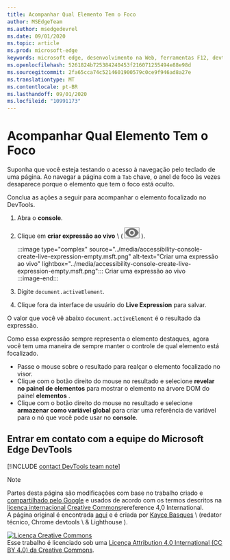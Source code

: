```yaml
---
title: Acompanhar Qual Elemento Tem o Foco
author: MSEdgeTeam
ms.author: msedgedevrel
ms.date: 09/01/2020
ms.topic: article
ms.prod: microsoft-edge
keywords: microsoft edge, desenvolvimento na Web, ferramentas F12, devtools
ms.openlocfilehash: 5261824b725384240453f216071255494e88e98d
ms.sourcegitcommit: 2fa65cca74c5214601900579c0ce9f946ad8a27e
ms.translationtype: MT
ms.contentlocale: pt-BR
ms.lasthandoff: 09/01/2020
ms.locfileid: "10991173"
---
```

<!-- Copyright Kayce Basques 

   Licensed under the Apache License, Version 2.0 (the "License");
   you may not use this file except in compliance with the License.
   You may obtain a copy of the License at

       https://www.apache.org/licenses/LICENSE-2.0

   Unless required by applicable law or agreed to in writing, software
   distributed under the License is distributed on an "AS IS" BASIS,
   WITHOUT WARRANTIES OR CONDITIONS OF ANY KIND, either express or implied.
   See the License for the specific language governing permissions and
   limitations under the License.  -->  

# Acompanhar Qual Elemento Tem o Foco  

Suponha que você esteja testando o acesso à navegação pelo teclado de uma página.  Ao navegar a página com a `Tab` chave, o anel de foco às vezes desaparece porque o elemento que tem o foco está oculto.  

Conclua as ações a seguir para acompanhar o elemento focalizado no DevTools.  

1.  Abra o **console**.  
1.  Clique em **criar expressão ao vivo** \ ( ![ criar expressão ao vivo ][ImageCreateIcon] \).  
    
    :::image type="complex" source="../media/accessibility-console-create-live-expression-empty.msft.png" alt-text="Criar uma expressão ao vivo" lightbox="../media/accessibility-console-create-live-expression-empty.msft.png":::
       Criar uma expressão ao vivo  
    :::image-end:::  
    
1.  Digite `document.activeElement`.  
1.  Clique fora da interface de usuário do **Live Expression** para salvar.  
    
O valor que você vê abaixo `document.activeElement` é o resultado da expressão.  

Como essa expressão sempre representa o elemento destaques, agora você tem uma maneira de sempre manter o controle de qual elemento está focalizado.  

*   Passe o mouse sobre o resultado para realçar o elemento focalizado no visor.  
*   Clique com o botão direito do mouse no resultado e selecione **revelar no painel de elementos** para mostrar o elemento na árvore DOM do painel **elementos** .  
*   Clique com o botão direito do mouse no resultado e selecione **armazenar como variável global** para criar uma referência de variável para o nó que você pode usar no **console**.  

## Entrar em contato com a equipe do Microsoft Edge DevTools  

[!INCLUDE [contact DevTools team note](../includes/contact-devtools-team-note.md)]  

<!-- image links -->  

[ImageCreateIcon]: ../media/create-live-expression-icon.msft.png  

<!-- links -->  

> [!NOTE]
> Partes desta página são modificações com base no trabalho criado e [compartilhado pelo Google][GoogleSitePolicies] e usados de acordo com os termos descritos na [licença internacional Creative Commons][CCA4IL]rereference 4,0 International.  
> A página original é encontrada [aqui](https://developers.google.com/web/tools/chrome-devtools/accessibility/focus) e é criada por [Kayce Basques][KayceBasques] \ (redator técnico, Chrome devtools \ & Lighthouse \).  

[![Licença Creative Commons][CCby4Image]][CCA4IL]  
Esse trabalho é licenciado sob uma [Licença Attribution 4.0 International (CC BY 4.0) da Creative Commons][CCA4IL].  

[CCA4IL]: https://creativecommons.org/licenses/by/4.0  
[CCby4Image]: https://i.creativecommons.org/l/by/4.0/88x31.png  
[GoogleSitePolicies]: https://developers.google.com/terms/site-policies  
[KayceBasques]: https://developers.google.com/web/resources/contributors/kaycebasques  
